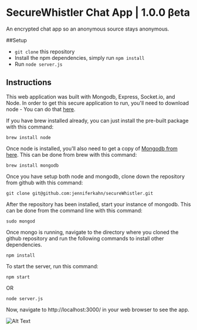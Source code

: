# SecureWhistler Chat App |  1.0.0 βeta
An encrypted chat app so an anonymous source stays anonymous.

##Setup
* `git clone` this repository
* Install the npm dependencies, simply run `npm install`
* Run `node server.js`



## Instructions
This web application was built with Mongodb, Express, Socket.io, and Node.  In order to get this secure application to run, you'll need to download node - You can do that  [here](https://nodejs.org/en/).  

If you have brew installed already, you can just install the pre-built package with this command:
```
brew install node
```
Once node is installed, you'll also need to get a copy of [Mongodb from here](https://www.mongodb.org/downloads#production). This can be done from brew with this command:
```
brew install mongodb
```
Once you have setup both node and mongodb, clone down the repository from github with this command:
```
git clone git@github.com:jenniferkahn/secureWhistler.git
```
After the repository has been installed, start your instance of mongodb.  This can be done from the command line with this command:
```
sudo mongod
```
Once mongo is running, navigate to the directory where you cloned the github repository and run the following commands to install other dependencies.
```
npm install
```
To start the server, run this command:
```
npm start
```
OR
```
node server.js
```
Now, navigate to http://localhost:3000/ in your web browser to see the app.

![Alt Text](http://i.imgur.com/gkJB0V0.png?1)
